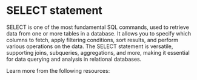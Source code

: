 # SELECT statement

SELECT is one of the most fundamental SQL commands, used to retrieve data from one or more tables in a database. It allows you to specify which columns to fetch, apply filtering conditions, sort results, and perform various operations on the data. The SELECT statement is versatile, supporting joins, subqueries, aggregations, and more, making it essential for data querying and analysis in relational databases.

Learn more from the following resources:

